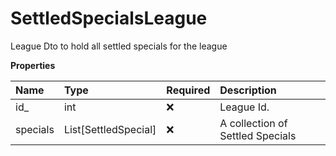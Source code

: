 # SettledSpecialsLeague

League Dto to hold all settled specials for the league

**Properties**

| Name     | Type                 | Required | Description                      |
| :------- | :------------------- | :------- | :------------------------------- |
| id\_     | int                  | ❌       | League Id.                       |
| specials | List[SettledSpecial] | ❌       | A collection of Settled Specials |

<!-- This file was generated by liblab | https://liblab.com/ -->
